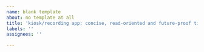 ```yaml
---
name: blank template
about: no template at all
title: 'kiosk/recording app: concise, read-oriented and future-proof title'
labels: ''
assignees: ''

---
```




